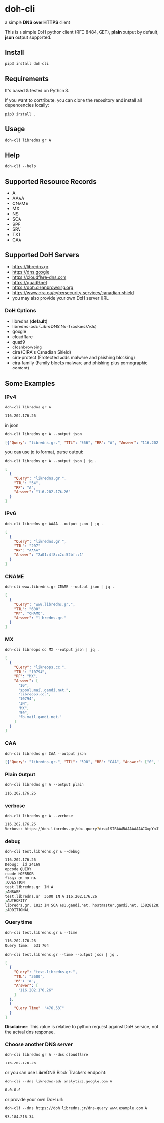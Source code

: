 # doh-cli

a simple **DNS over HTTPS** client

This is a simple DoH python client (RFC 8484, GET), **plain** output by default, **json** output supported.

## Install

    pip3 install doh-cli

## Requirements

It's based & tested on Python 3.

If you want to contribute, you can clone the repository and install all
dependencies locally:

    pip3 install .

## Usage

    doh-cli libredns.gr A

## Help

    doh-cli --help

## Supported Resource Records

- A
- AAAA
- CNAME
- MX
- NS
- SOA
- SPF
- SRV
- TXT
- CAA

## Supported DoH Servers

- https://libredns.gr
- https://dns.google
- https://cloudflare-dns.com
- https://quad9.net
- https://doh.cleanbrowsing.org
- https://www.cira.ca/cybersecurity-services/canadian-shield
- you may also provide your own DoH server URL

### DoH Options

- libredns (**default**)
- libredns-ads (LibreDNS No-Trackers/Ads)
- google
- cloudflare
- quad9
- cleanbrowsing
- cira (CIRA's Canadian Shield)
- cira-protect (Protected adds malware and phishing blocking)
- cira-family (Family blocks malware and phishing plus pornographic content)

## Some Examples

### IPv4

    doh-cli libredns.gr A

```bash
116.202.176.26
```

in json

    doh-cli libredns.gr A --output json

```json
[{"Query": "libredns.gr.", "TTL": "366", "RR": "A", "Answer": "116.202.176.26"}]
```

you can use [jq](https://stedolan.github.io/jq/) to format, parse output:

    doh-cli libredns.gr A --output json | jq .

```json
[
  {
    "Query": "libredns.gr.",
    "TTL": "54",
    "RR": "A",
    "Answer": "116.202.176.26"
  }
]
```

### IPv6

    doh-cli libredns.gr AAAA --output json | jq .

```json
[
  {
    "Query": "libredns.gr.",
    "TTL": "207",
    "RR": "AAAA",
    "Answer": "2a01:4f8:c2c:52bf::1"
  }
]
```

### CNAME

    doh-cli www.libredns.gr CNAME --output json | jq .

```json
[
  {
    "Query": "www.libredns.gr.",
    "TTL": "600",
    "RR": "CNAME",
    "Answer": "libredns.gr."
  }
]
```

### MX

    doh-cli libreops.cc MX --output json | jq .

```json
[
  {
    "Query": "libreops.cc.",
    "TTL": "10794",
    "RR": "MX",
    "Answer": [
      "10",
      "spool.mail.gandi.net.",
      "libreops.cc.",
      "10794",
      "IN",
      "MX",
      "50",
      "fb.mail.gandi.net."
    ]
  }
]
```

### CAA

    doh-cli libredns.gr CAA --output json

```json
[{"Query": "libredns.gr.", "TTL": "590", "RR": "CAA", "Answer": ["0", "issue", "\"letsencrypt.org\""]}]
```

### Plain Output

    doh-cli libredns.gr A --output plain

```bash
116.202.176.26
```

### verbose

    doh-cli libredns.gr A --verbose

```bash
116.202.176.26
Verbose: https://doh.libredns.gr/dns-query?dns=lSIBAAABAAAAAAAACGxpYnJlZG5zAmdyAAABAAE
```

### debug

    doh-cli test.libredns.gr A --debug

```bash
116.202.176.26
Debug:  id 24169
opcode QUERY
rcode NOERROR
flags QR RD RA
;QUESTION
test.libredns.gr. IN A
;ANSWER
test.libredns.gr. 3600 IN A 116.202.176.26
;AUTHORITY
libredns.gr. 1822 IN SOA ns1.gandi.net. hostmaster.gandi.net. 1582812814 10800 3600 604800 10800
;ADDITIONAL
```

### Query time

    doh-cli test.libredns.gr A --time

```bash
116.202.176.26
Query time:  531.764
```

    doh-cli test.libredns.gr --time --output json | jq .

```json
[
  {
    "Query": "test.libredns.gr.",
    "TTL": "3600",
    "RR": "A",
    "Answer": [
      "116.202.176.26"
    ]
  },
  {
    "Query Time": "476.537"
  }
]
```

**Disclaimer**: This value is relative to python request against DoH service, not the actual dns response.

### Choose another DNS server

    doh-cli libredns.gr A --dns cloudflare

```bash
116.202.176.26
```

or you can use LibreDNS Block Trackers endpoint:

    doh-cli --dns libredns-ads analytics.google.com A

```bash
0.0.0.0
```

or provide your own DoH url:

    doh-cli --dns https://doh.libredns.gr/dns-query www.example.com A

```bash
93.184.216.34
```

